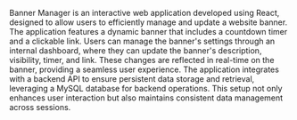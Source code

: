 Banner Manager is an interactive web application developed using React, designed to allow users to efficiently manage and update a website banner. The application features a dynamic banner that includes a countdown timer and a clickable link. Users can manage the banner's settings through an internal dashboard, where they can update the banner's description, visibility, timer, and link. These changes are reflected in real-time on the banner, providing a seamless user experience. The application integrates with a backend API to ensure persistent data storage and retrieval, leveraging a MySQL database for backend operations. This setup not only enhances user interaction but also maintains consistent data management across sessions.

